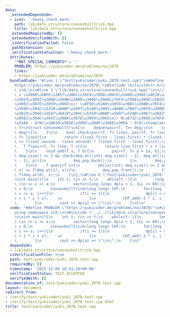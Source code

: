 ```yaml
---
data:
  _extendedDependsOn:
  - icon: ':heavy_check_mark:'
    path: lib/data_structure/convexhulltrick.hpp
    title: lib/data_structure/convexhulltrick.hpp
  _extendedRequiredBy: []
  _extendedVerifiedWith: []
  _isVerificationFailed: false
  _pathExtension: cpp
  _verificationStatusIcon: ':heavy_check_mark:'
  attributes:
    '*NOT_SPECIAL_COMMENTS*': ''
    PROBLEM: https://yukicoder.me/problems/no/2078
    links:
    - https://yukicoder.me/problems/no/2078
  bundledCode: "#line 1 \"test/yukicoder/yuki_2078.test.cpp\"\n#define PROBLEM \"\
    https://yukicoder.me/problems/no/2078\"\n#include <bits/stdc++.h>\nusing namespace\
    \ std;\n\n#line 2 \"lib/data_structure/convexhulltrick.hpp\"\n\n// \u3042\u308B\
    \ x \u306B\u5BFE\u3057\u3001\u76F4\u7DDA\u96C6\u5408\u306E\u4E2D\u3067\u6700\u5C0F\
    \u5024\u3092\u3068\u308B\u3088\u3046\u306A\u76F4\u7DDA\u306E\u5024\u3092\u6C42\
    \u3081\u307E\u3059\u3002\n// \u8FFD\u52A0\u3055\u308C\u308B\u76F4\u7DDA\u306E\u50BE\
    \u304D\u304C\u5358\u8ABF\u5897\u52A0\u3001\u8A08\u7B97\u3059\u308B\u6700\u5C0F\
    \u5024\u306E\u5EA7\u6A19\u304C\u5358\u8ABF\u5897\u52A0\u3067\u3042\u308B\u5FC5\
    \u8981\u304C\u3042\u308A\u307E\u3059\u3002\n// N\u672C\u306E\u76F4\u7DDA\u8FFD\
    \u52A0 : O(N)\u3001Q\u56DE\u306E\u30AF\u30A8\u30EA : O(Q)\ntemplate <typename\
    \ T>\nstruct ConvexHullTrick{\n    deque<pair<T, T>> deq;\n\n    ConvexHullTrick():\
    \ deq(){\n    }\n\n    bool check(pair<T, T> line1, pair<T, T> line2, pair<T,\
    \ T> line3){\n        return (line2.first - line1.first) * (line3.second - line2.second)\
    \ >= (line2.second - line1.second) * (line3.first - line2.first);\n    }\n\n \
    \   T f(pair<T, T> line, T x){\n        return line.first * x + line.second;\n\
    \    }\n\n    void add(T a, T b){\n        pair<T, T> p = {a, b};\n        while((int)\
    \ deq.size() >= 2 && check(deq.at((int) deq.size() - 2), deq.at((int) deq.size()\
    \ - 1), p)){\n            deq.pop_back();\n        }\n        deq.push_back(p);\n\
    \    }\n\n    T query(T x){\n        while((int) deq.size() >= 2 && f(deq.at(0),\
    \ x) >= f(deq.at(1), x)){\n            deq.pop_front();\n        }\n        return\
    \ f(deq.at(0), x);\n    }\n};\n#line 6 \"test/yukicoder/yuki_2078.test.cpp\"\n\
    \nint main(){\n    int t; cin >> t;\n    while(t--){\n        long long x, a;\
    \ cin >> x >> a;\n        vector<long long> dp(a + 1, 1LL << 60);\n        dp[0]\
    \ = 0;\n        ConvexHullTrick<long long> CHT;\n        for(long long i = 0;\
    \ i <= a; i++){\n            if(i >= 1){\n                dp[i] = min(dp[i], CHT.query(i)\
    \ + i * i + x);    \n            }\n            CHT.add(-2 * i, i * i + dp[i]);\n\
    \        }\n        cout << dp[a] << \"\\n\";\n    }\n}\n"
  code: "#define PROBLEM \"https://yukicoder.me/problems/no/2078\"\n#include <bits/stdc++.h>\n\
    using namespace std;\n\n#include \"../../lib/data_structure/convexhulltrick.hpp\"\
    \n\nint main(){\n    int t; cin >> t;\n    while(t--){\n        long long x, a;\
    \ cin >> x >> a;\n        vector<long long> dp(a + 1, 1LL << 60);\n        dp[0]\
    \ = 0;\n        ConvexHullTrick<long long> CHT;\n        for(long long i = 0;\
    \ i <= a; i++){\n            if(i >= 1){\n                dp[i] = min(dp[i], CHT.query(i)\
    \ + i * i + x);    \n            }\n            CHT.add(-2 * i, i * i + dp[i]);\n\
    \        }\n        cout << dp[a] << \"\\n\";\n    }\n}"
  dependsOn:
  - lib/data_structure/convexhulltrick.hpp
  isVerificationFile: true
  path: test/yukicoder/yuki_2078.test.cpp
  requiredBy: []
  timestamp: '2022-12-09 18:41:16+09:00'
  verificationStatus: TEST_ACCEPTED
  verifiedWith: []
documentation_of: test/yukicoder/yuki_2078.test.cpp
layout: document
redirect_from:
- /verify/test/yukicoder/yuki_2078.test.cpp
- /verify/test/yukicoder/yuki_2078.test.cpp.html
title: test/yukicoder/yuki_2078.test.cpp
---
```

